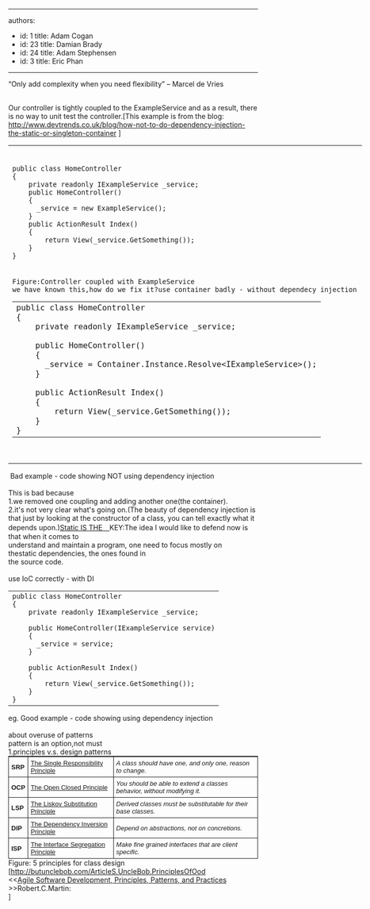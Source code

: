 

---
authors:
  - id: 1
    title: Adam Cogan
  - id: 23
    title: Damian Brady
  - id: 24
    title: Adam Stephensen
  - id: 3
    title: Eric Phan
---




<span class='intro'> <div><span>“Only add complexity when you need flexibility” – Marcel de Vries</span></div>
​ </span>

​<span>Our controller is tightly coupled to the ExampleService and as a result, there is no way to unit test the controller.[This example is&#160;from the blog&#58;</span> <a href="http&#58;//www.devtrends.co.uk/blog/how-not-to-do-dependency-injection-the-static-or-singleton-container">http&#58;//www.devtrends.co.uk/blog/how-not-to-do-dependency-injection-the-static-or-singleton-container</a>&#160;<span>]</span> <table cellspacing="0" cellpadding="0" border="0" style="height&#58;auto;width&#58;714px;"><tbody><tr><td><div><div><code></code>&#160;</div>
<div class="ssw-rteStyle-CodeArea" style="height&#58;228px;width&#58;67.05%;"><code>public class HomeController<br>&#123;<br>&#160;&#160;&#160; private readonly IExampleService _service;<br>&#160;&#160;&#160; public HomeController()<br>&#160;&#160;&#160; &#123;<br>&#160;&#160;&#160;&#160;&#160; _service = new ExampleService();<br>&#160;&#160;&#160; &#125;&#160;&#160;&#160;&#160; <br>&#160;&#160;&#160; public ActionResult Index()<br>&#160;&#160;&#160; &#123;<br>&#160;&#160;&#160;&#160;&#160;&#160;&#160; return View(_service.GetSomething());<br>&#160;&#160;&#160; &#125;<br>&#125;​</code></div>
<div class="ssw-rteStyle-FigureNormal"><code>Figure&#58;Controller coupled with ExampleService</code></div>
<div><code>we have known this,how do we fix it?use container badly - without dependecy injection</code></div>
<div class="ssw-rteStyle-CodeArea" style="height&#58;322px;width&#58;66.86%;"><code><table cellspacing="0" cellpadding="0" border="0" style="height&#58;auto;width&#58;714px;"><tbody><tr><td><div><div>public class HomeController<br>&#123;<br>&#160;&#160;&#160; private readonly IExampleService _service;<br>&#160;&#160;&#160;&#160; <br>&#160;&#160;&#160; public HomeController()<br>&#160;&#160;&#160; &#123;<br>&#160;&#160;&#160;&#160;&#160; _service = Container.Instance.Resolve&lt;IExampleService&gt;();<br>&#160;&#160;&#160; &#125;<br>&#160;&#160;&#160;&#160; <br>&#160;&#160;&#160; public ActionResult Index()<br>&#160;&#160;&#160; &#123;<br>&#160;&#160;&#160;&#160;&#160;&#160;&#160; return View(_service.GetSomething());<br>&#160;&#160;&#160; &#125;<br>&#125;</div></div></td></tr></tbody></table></code></div></div></td></tr></tbody></table>
<div class="ssw-rteStyle-FigureBad"><span>&#160;Bad example - code showing NOT using dependency injection</span></div>
<div><span></span>&#160;</div>
<div><span>This is bad because</span></div>
<div><span>1.we removed one coupling and adding another one(the container).</span></div>
<div><span>2.it's not very clear what's going on.(</span><span>The beauty of dependency injection is that just by looking at the constructor of a class, you can tell exactly what it depends upon.</span>)<a href="http&#58;//codebetter.com/patricksmacchia/2009/02/01/understanding-code-static-vs-dynamic-dependencies/">Static IS THE　</a><span></span><span></span><span></span><span>KEY</span>&#58;<span>The</span><span></span><span></span><span></span><span> idea I would like to&#160;</span>defend now is that&#160;when it comes to</div>
understand and maintain a program, one need to focus mostly on thestatic&#160;dependencies, the ones found in<br>the source code<span>.</span> <div><br></div>
<div><span></span><div><div>use IoC correctly - with&#160;DI&#160;</div>
<div><span></span><table class="ssw-rteStyle-CodeArea" cellspacing="0" cellpadding="0" border="0" style="height&#58;auto;width&#58;714px;"><tbody><tr><td><div><div><code>public class HomeController<br>&#123;<br>&#160;&#160;&#160; private readonly IExampleService _service;<br>&#160;&#160;&#160;&#160;&#160;<br>&#160;&#160;&#160; public HomeController(IExampleService service)<br>&#160;&#160;&#160; &#123;<br>&#160;&#160;&#160;&#160;&#160; _service = service;<br>&#160;&#160;&#160; &#125;<br>&#160;&#160;&#160;&#160;&#160;<br>&#160;&#160;&#160; public ActionResult Index()<br>&#160;&#160;&#160; &#123;<br>&#160;&#160;&#160;&#160;&#160;&#160;&#160; return View(_service.GetSomething());<br>&#160;&#160;&#160; &#125;<br>&#125;​</code></div></div></td></tr></tbody></table>
<span class="ssw-rteStyle-FigureGood"><span>eg. Good example - code showing using dependency injection</span></span><div><span><br></span></div>
<div><span>about overuse of patterns​</span></div>
<div><span>pattern is an option,not must</span></div>
<div><span>1.principles v.s. design patterns</span></div>
<table cellspacing="0" border="1" style="font-size&#58;13px;border-top&#58;1px solid;font-family&#58;'lucida grande', 'bitstream vera sans', 'trebuchet ms', verdana, tahoma, arial, sans-serif;border-right&#58;0px solid;border-bottom&#58;0px solid;padding-bottom&#58;0px;padding-top&#58;0px;padding-left&#58;0px;margin&#58;0px;border-left&#58;1px solid;line-height&#58;normal;padding-right&#58;0px;"><tbody><tr><td style="border-top&#58;0px solid;border-right&#58;1px solid;border-bottom&#58;1px solid;padding-bottom&#58;5px;padding-top&#58;5px;padding-left&#58;5px;border-left&#58;0px solid;padding-right&#58;5px;"><b>SRP</b></td>
<td style="border-top&#58;0px solid;border-right&#58;1px solid;border-bottom&#58;1px solid;padding-bottom&#58;5px;padding-top&#58;5px;padding-left&#58;5px;border-left&#58;0px solid;padding-right&#58;5px;"><a href="http&#58;//www.objectmentor.com/resources/articles/srp.pdf" style="background-color&#58;transparent;">The Single Responsibility Principle</a></td>
<td style="border-top&#58;0px solid;border-right&#58;1px solid;border-bottom&#58;1px solid;padding-bottom&#58;5px;padding-top&#58;5px;padding-left&#58;5px;border-left&#58;0px solid;padding-right&#58;5px;"><i>A class should have one, and only one, reason to change.</i></td></tr>
<tr><td style="border-top&#58;0px solid;border-right&#58;1px solid;border-bottom&#58;1px solid;padding-bottom&#58;5px;padding-top&#58;5px;padding-left&#58;5px;border-left&#58;0px solid;padding-right&#58;5px;"><b>OCP</b></td>
<td style="border-top&#58;0px solid;border-right&#58;1px solid;border-bottom&#58;1px solid;padding-bottom&#58;5px;padding-top&#58;5px;padding-left&#58;5px;border-left&#58;0px solid;padding-right&#58;5px;"><a href="http&#58;//www.objectmentor.com/resources/articles/ocp.pdf" style="background-color&#58;transparent;">The Open Closed Principle</a></td>
<td style="border-top&#58;0px solid;border-right&#58;1px solid;border-bottom&#58;1px solid;padding-bottom&#58;5px;padding-top&#58;5px;padding-left&#58;5px;border-left&#58;0px solid;padding-right&#58;5px;"><i>You should be able to extend a classes behavior, without modifying it.</i></td></tr>
<tr><td style="border-top&#58;0px solid;border-right&#58;1px solid;border-bottom&#58;1px solid;padding-bottom&#58;5px;padding-top&#58;5px;padding-left&#58;5px;border-left&#58;0px solid;padding-right&#58;5px;"><b>LSP</b></td>
<td style="border-top&#58;0px solid;border-right&#58;1px solid;border-bottom&#58;1px solid;padding-bottom&#58;5px;padding-top&#58;5px;padding-left&#58;5px;border-left&#58;0px solid;padding-right&#58;5px;"><a href="http&#58;//www.objectmentor.com/resources/articles/lsp.pdf" style="background-color&#58;transparent;">The Liskov Substitution Principle</a></td>
<td style="border-top&#58;0px solid;border-right&#58;1px solid;border-bottom&#58;1px solid;padding-bottom&#58;5px;padding-top&#58;5px;padding-left&#58;5px;border-left&#58;0px solid;padding-right&#58;5px;"><i>Derived classes must be substitutable for their base classes.</i></td></tr>
<tr><td style="border-top&#58;0px solid;border-right&#58;1px solid;border-bottom&#58;1px solid;padding-bottom&#58;5px;padding-top&#58;5px;padding-left&#58;5px;border-left&#58;0px solid;padding-right&#58;5px;"><b>DIP</b></td>
<td style="border-top&#58;0px solid;border-right&#58;1px solid;border-bottom&#58;1px solid;padding-bottom&#58;5px;padding-top&#58;5px;padding-left&#58;5px;border-left&#58;0px solid;padding-right&#58;5px;"><a href="http&#58;//www.objectmentor.com/resources/articles/dip.pdf" style="background-color&#58;transparent;">The Dependency Inversion Principle</a></td>
<td style="border-top&#58;0px solid;border-right&#58;1px solid;border-bottom&#58;1px solid;padding-bottom&#58;5px;padding-top&#58;5px;padding-left&#58;5px;border-left&#58;0px solid;padding-right&#58;5px;"><i>Depend on abstractions, not on concretions.</i></td></tr>
<tr><td style="border-top&#58;0px solid;border-right&#58;1px solid;border-bottom&#58;1px solid;padding-bottom&#58;5px;padding-top&#58;5px;padding-left&#58;5px;border-left&#58;0px solid;padding-right&#58;5px;"><b>ISP</b></td>
<td style="border-top&#58;0px solid;border-right&#58;1px solid;border-bottom&#58;1px solid;padding-bottom&#58;5px;padding-top&#58;5px;padding-left&#58;5px;border-left&#58;0px solid;padding-right&#58;5px;"><a href="http&#58;//www.objectmentor.com/resources/articles/isp.pdf" style="background-color&#58;transparent;">The Interface Segregation Principle</a></td>
<td style="border-top&#58;0px solid;border-right&#58;1px solid;border-bottom&#58;1px solid;padding-bottom&#58;5px;padding-top&#58;5px;padding-left&#58;5px;border-left&#58;0px solid;padding-right&#58;5px;"><i>Make fine grained interfaces that are client specific.</i></td></tr></tbody></table>
<div><span>Figure&#58; 5 principles for class design</span></div>
<div>[<a href="http&#58;//butunclebob.com/ArticleS.UncleBob.PrinciplesOfOod">http&#58;//butunclebob.com/ArticleS.UncleBob.PrinciplesOfOod</a></div>
<div>&lt;&lt;<a href="http&#58;//codebetter.com/davidhayden/2005/05/20/agile-software-development-principles-patterns-and-practices/">Agile Software Development, Principles, Patterns, and Practices</a>​<span></span>&gt;&gt;Robert.C.Martin&#58;</div>
<div><a href="http&#58;//butunclebob.com/ArticleS.UncleBob.PrinciplesOfOod"></a>]</div>
<span></span><div>&#160;</div></div></div></div>


